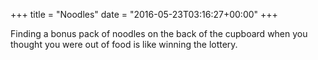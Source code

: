 +++
title = "Noodles"
date = "2016-05-23T03:16:27+00:00"
+++

Finding a bonus pack of noodles on the back of the cupboard when you thought you were out of food is like winning the lottery.
			